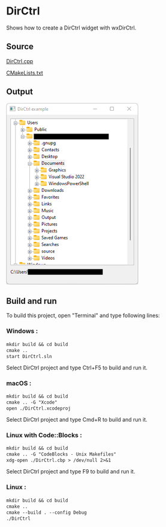 # DirCtrl

Shows how to create a DirCtrl widget with wxDirCtrl.

## Source

[DirCtrl.cpp](DirCtrl.cpp)

[CMakeLists.txt](CMakeLists.txt)

## Output

![output](../../../docs/Pictures/DirCtrl.png)

## Build and run

To build this project, open "Terminal" and type following lines:

### Windows :

``` shell
mkdir build && cd build
cmake .. 
start DirCtrl.sln
```

Select DirCtrl project and type Ctrl+F5 to build and run it.

### macOS :

``` shell
mkdir build && cd build
cmake .. -G "Xcode"
open ./DirCtrl.xcodeproj
```

Select DirCtrl project and type Cmd+R to build and run it.

### Linux with Code::Blocks :

``` shell
mkdir build && cd build
cmake .. -G "CodeBlocks - Unix Makefiles"
xdg-open ./DirCtrl.cbp > /dev/null 2>&1
```

Select DirCtrl project and type F9 to build and run it.

### Linux :

``` shell
mkdir build && cd build
cmake .. 
cmake --build . --config Debug
./DirCtrl
```
